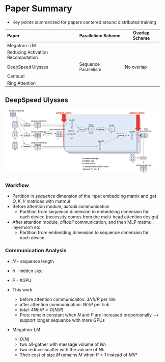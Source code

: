 # Paper Summary

- Key points summarized for papers centered around distributed training

| Paper                             | Parallelism Scheme   | Overlap Scheme |
| :-------------------------------- | -------------------- | -------------- |
| Megatron-LM                       |                      |                |
| Reducing Activation Recomputation |                      |                |
| DeepSpeed Ulysses                 | Sequence Parallelism | No overlap     |
| Centauri                          |                      |                |
| Ring Attention                    |                      |                |

## DeepSpeed Ulysses

![DeepSpeed Ulysses Design](../figs/deepspeed-ulysses-design.png)

### Workflow

- Partition in _sequence_ dimension of the input embedding matrix and get $Q, K , V$ matrices with matmul
- Before attention module, _alltoall_ communication
  - Partition from sequence dimension to embedding dimension for each device (necessity comes from the multi-head attention design)
- After attention module, _alltoall_ communication, and then MLP matmul, layernorm etc.
  - Partition from embedding dimension to sequence dimension for each device 

### Communication Analysis

- $N$ - sequence length

- $h$ - hidden size
- $P$ - #GPU

- This work
  - before attention communicaiton: $3Nh/P$ per link
  - after attention communication: $Nh/P$ per link
  - total: $4Nh/P = O(N/P)$
  - Pros: remain constant when $N$ and $P$ are increased proportionally --> support longer sequence with more GPUs

- Megatron-LM
  - $O(N)$
  - two all-gather with message volume of $Nh$
  - two reduce-scatter with the volume of $Nh$
  - Their cost of size $M$ remains $M$ when $P > 1$ instead of $M/P$
